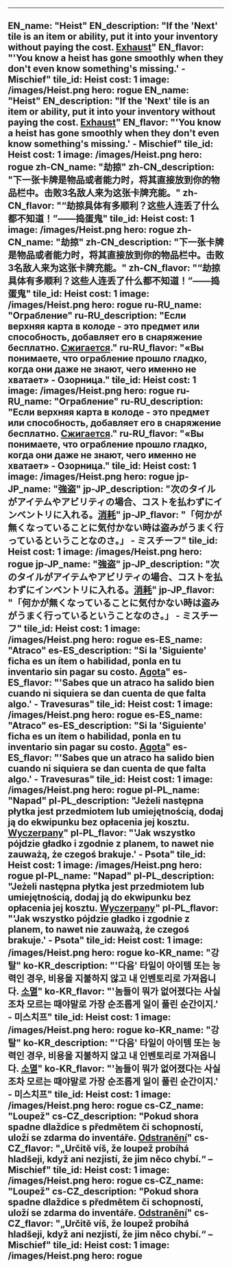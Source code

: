 ---

EN_name: "Heist"
EN_description: "If the 'Next' tile is an item or ability, put it into your inventory without paying the cost. <u>Exhaust</u>"
EN_flavor: "'You know a heist has gone smoothly when they don't even know something's missing.' - Mischief"
tile_id: Heist
cost: 1
image: /images/Heist.png
hero: rogue
EN_name: "Heist"
EN_description: "If the 'Next' tile is an item or ability, put it into your inventory without paying the cost. <u>Exhaust</u>"
EN_flavor: "'You know a heist has gone smoothly when they don't even know something's missing.' - Mischief"
tile_id: Heist
cost: 1
image: /images/Heist.png
hero: rogue
zh-CN_name: "劫掠"
zh-CN_description: "下一张卡牌是物品或者能力时，将其直接放到你的物品栏中。击败3名敌人来为这张卡牌充能。"
zh-CN_flavor: "“劫掠具体有多顺利？这些人连丢了什么都不知道！”——捣蛋鬼"
tile_id: Heist
cost: 1
image: /images/Heist.png
hero: rogue
zh-CN_name: "劫掠"
zh-CN_description: "下一张卡牌是物品或者能力时，将其直接放到你的物品栏中。击败3名敌人来为这张卡牌充能。"
zh-CN_flavor: "“劫掠具体有多顺利？这些人连丢了什么都不知道！”——捣蛋鬼"
tile_id: Heist
cost: 1
image: /images/Heist.png
hero: rogue
ru-RU_name: "Ограбление"
ru-RU_description: "Если верхняя карта в колоде - это предмет или способность, добавляет его в снаряжение бесплатно. <u>Сжигается</u>."
ru-RU_flavor: "«Вы понимаете, что ограбление прошло гладко, когда они даже не знают, чего именно не хватает» - Озорница."
tile_id: Heist
cost: 1
image: /images/Heist.png
hero: rogue
ru-RU_name: "Ограбление"
ru-RU_description: "Если верхняя карта в колоде - это предмет или способность, добавляет его в снаряжение бесплатно. <u>Сжигается</u>."
ru-RU_flavor: "«Вы понимаете, что ограбление прошло гладко, когда они даже не знают, чего именно не хватает» - Озорница."
tile_id: Heist
cost: 1
image: /images/Heist.png
hero: rogue
jp-JP_name: "強盗"
jp-JP_description: "次のタイルがアイテムやアビリティの場合、コストを払わずにインベントリに入れる。<u>消耗</u>"
jp-JP_flavor: "「何かが無くなっていることに気付かない時は盗みがうまく行っているということなのさ。」 - ミスチーフ"
tile_id: Heist
cost: 1
image: /images/Heist.png
hero: rogue
jp-JP_name: "強盗"
jp-JP_description: "次のタイルがアイテムやアビリティの場合、コストを払わずにインベントリに入れる。<u>消耗</u>"
jp-JP_flavor: "「何かが無くなっていることに気付かない時は盗みがうまく行っているということなのさ。」 - ミスチーフ"
tile_id: Heist
cost: 1
image: /images/Heist.png
hero: rogue
es-ES_name: "Atraco"
es-ES_description: "Si la 'Siguiente' ficha es un ítem o habilidad, ponla en tu inventario sin pagar su costo. <u>Agota</u>"
es-ES_flavor: "'Sabes que un atraco ha salido bien cuando ni siquiera se dan cuenta de que falta algo.' - Travesuras"
tile_id: Heist
cost: 1
image: /images/Heist.png
hero: rogue
es-ES_name: "Atraco"
es-ES_description: "Si la 'Siguiente' ficha es un ítem o habilidad, ponla en tu inventario sin pagar su costo. <u>Agota</u>"
es-ES_flavor: "'Sabes que un atraco ha salido bien cuando ni siquiera se dan cuenta de que falta algo.' - Travesuras"
tile_id: Heist
cost: 1
image: /images/Heist.png
hero: rogue
pl-PL_name: "Napad"
pl-PL_description: "Jeżeli następna płytka jest przedmiotem lub umiejętnością, dodaj ją do ekwipunku bez opłacenia jej kosztu. <u>Wyczerpany</u>"
pl-PL_flavor: "'Jak wszystko pójdzie gładko i zgodnie z planem, to nawet nie zauważą, że czegoś brakuje.' - Psota"
tile_id: Heist
cost: 1
image: /images/Heist.png
hero: rogue
pl-PL_name: "Napad"
pl-PL_description: "Jeżeli następna płytka jest przedmiotem lub umiejętnością, dodaj ją do ekwipunku bez opłacenia jej kosztu. <u>Wyczerpany</u>"
pl-PL_flavor: "'Jak wszystko pójdzie gładko i zgodnie z planem, to nawet nie zauważą, że czegoś brakuje.' - Psota"
tile_id: Heist
cost: 1
image: /images/Heist.png
hero: rogue
ko-KR_name: "강탈"
ko-KR_description: "'다음' 타일이 아이템 또는 능력인 경우, 비용을 지불하지 않고 내 인벤토리로 가져옵니다. <u>소멸</u>"
ko-KR_flavor: "'놈들이 뭐가 없어졌다는 사실조차 모르는 때야말로 가장 순조롭게 일이 풀린 순간이지.' - 미스치프"
tile_id: Heist
cost: 1
image: /images/Heist.png
hero: rogue
ko-KR_name: "강탈"
ko-KR_description: "'다음' 타일이 아이템 또는 능력인 경우, 비용을 지불하지 않고 내 인벤토리로 가져옵니다. <u>소멸</u>"
ko-KR_flavor: "'놈들이 뭐가 없어졌다는 사실조차 모르는 때야말로 가장 순조롭게 일이 풀린 순간이지.' - 미스치프"
tile_id: Heist
cost: 1
image: /images/Heist.png
hero: rogue
cs-CZ_name: "Loupež"
cs-CZ_description: "Pokud shora spadne dlaždice s předmětem či schopností, uloží se zdarma do inventáře. <u>Odstranění</u>"
cs-CZ_flavor: "„Určitě víš, že loupež probíhá hladšeji, když ani nezjistí, že jim něco chybí.“ – Mischief"
tile_id: Heist
cost: 1
image: /images/Heist.png
hero: rogue
cs-CZ_name: "Loupež"
cs-CZ_description: "Pokud shora spadne dlaždice s předmětem či schopností, uloží se zdarma do inventáře. <u>Odstranění</u>"
cs-CZ_flavor: "„Určitě víš, že loupež probíhá hladšeji, když ani nezjistí, že jim něco chybí.“ – Mischief"
tile_id: Heist
cost: 1
image: /images/Heist.png
hero: rogue
---